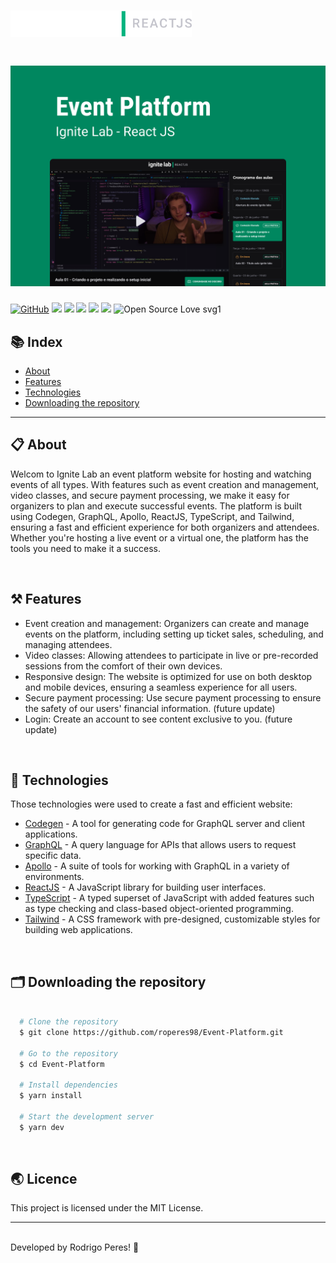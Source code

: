 <h1>
  <img src="/public/logo.svg" width="290px"/>
</h1>

<h1>
    <img src="/public/cover.png"/>
</h1>

[![GitHub](https://img.shields.io/github/license/mashape/apistatus.svg)](https://github.com/roperes98/Event-Platform/blob/master/LICENSE)
![](https://img.shields.io/github/package-json/v/roperes98/Event-Platform.svg)
![](https://img.shields.io/github/last-commit/roperes98/Event-Platform.svg?color=red)
![](https://img.shields.io/github/languages/count/roperes98/Event-Platform.svg?color=lightgrey)
![](https://img.shields.io/github/languages/top/roperes98/Event-Platform.svg?color=yellow)
![](https://img.shields.io/github/repo-size/roperes98/Event-Platform.svg)
![Open Source Love svg1](https://badges.frapsoft.com/os/v1/open-source.svg?v=103)

## 📚 Index
- [About](#-about)
- [Features](#-features)
- [Technologies](#-technologies)
- [Downloading the repository](#-downloading-the-repository)

---

## 📋 About

Welcom to Ignite Lab an event platform website for hosting and watching events of all types. With features such as event creation and management, video classes, and secure payment processing, we make it easy for organizers to plan and execute successful events. The platform is built using Codegen, GraphQL, Apollo, ReactJS, TypeScript, and Tailwind, ensuring a fast and efficient experience for both organizers and attendees. Whether you're hosting a live event or a virtual one, the platform has the tools you need to make it a success.

⠀⠀⠀⠀⠀⠀⠀⠀
## ⚒️ Features

- Event creation and management: Organizers can create and manage events on the platform, including setting up ticket sales, scheduling, and managing attendees.
- Video classes: Allowing attendees to participate in live or pre-recorded sessions from the comfort of their own devices.
- Responsive design: The website is optimized for use on both desktop and mobile devices, ensuring a seamless experience for all users.
- Secure payment processing: Use secure payment processing to ensure the safety of our users' financial information. (future update)
- Login: Create an account to see content exclusive to you. (future update)

⠀⠀⠀⠀⠀⠀⠀⠀
## 🚀 Technologies

Those technologies were used to create a fast and efficient website:

- [Codegen](https://www.graphql-code-generator.com/) - A tool for generating code for GraphQL server and client applications.
- [GraphQL](https://graphql.org/) - A query language for APIs that allows users to request specific data.
- [Apollo](https://www.apollographql.com/) - A suite of tools for working with GraphQL in a variety of environments.
- [ReactJS](https://reactjs.org/) - A JavaScript library for building user interfaces.
- [TypeScript](https://www.typescriptlang.org/) - A typed superset of JavaScript with added features such as type checking and class-based object-oriented programming.
- [Tailwind](https://tailwindcss.com/) - A CSS framework with pre-designed, customizable styles for building web applications.

⠀⠀⠀⠀⠀⠀⠀⠀

## 🗂️ Downloading the repository

```bash

  # Clone the repository
  $ git clone https://github.com/roperes98/Event-Platform.git

  # Go to the repository
  $ cd Event-Platform

  # Install dependencies
  $ yarn install

  # Start the development server
  $ yarn dev

```
⠀⠀⠀⠀⠀⠀⠀⠀

## 🌏 Licence

This project is licensed under the MIT License.<br>

---
⠀⠀⠀⠀⠀⠀⠀⠀<br>
Developed by Rodrigo Peres! 👾
